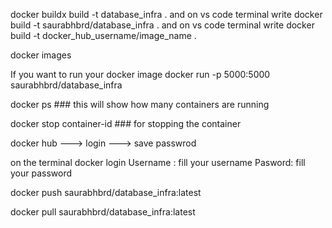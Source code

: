 docker buildx build -t database_infra .
and on vs code terminal write docker build -t saurabhbrd/database_infra . 
and on vs code terminal write docker build -t docker_hub_username/image_name .

<!-- if you want to see your all images  -->
docker images 

If you want to run your docker image 
docker run -p 5000:5000 saurabhbrd/database_infra 


docker ps    ### this will show how many  containers are running 

docker stop container-id  ### for stopping the container 

docker hub ---> login ---> save passwrod 

on the terminal 
docker login 
Username : fill your username
Pasword: fill your password 

docker push saurabhbrd/database_infra:latest

docker pull saurabhbrd/database_infra:latest